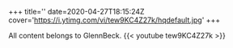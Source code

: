 +++
title=''
date=2020-04-27T18:15:24Z
cover='https://i.ytimg.com/vi/tew9KC4Z27k/hqdefault.jpg'
+++

All content belongs to GlennBeck.
{{< youtube tew9KC4Z27k >}}
